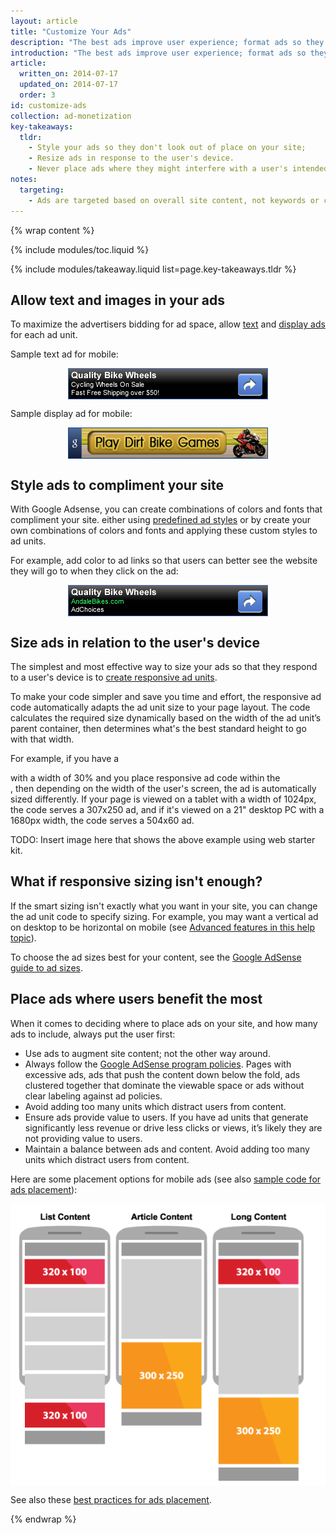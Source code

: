 ```yaml
---
layout: article
title: "Customize Your Ads"
description: "The best ads improve user experience; format ads so they don't look out of place on your site. While the actual ad content comes from advertisers, you have control over the content type, color, size, and placement of those ads."
introduction: "The best ads improve user experience; format ads so they don't look out of place on your site. While the actual ad content comes from advertisers, you have control over the content type, color, size, and placement of those ads."
article:
  written_on: 2014-07-17
  updated_on: 2014-07-17
  order: 3
id: customize-ads
collection: ad-monetization
key-takeaways:
  tldr:
    - Style your ads so they don't look out of place on your site; 
    - Resize ads in response to the user's device.
    - Never place ads where they might interfere with a user's intended experience on your site.
notes:
  targeting:
    - Ads are targeted based on overall site content, not keywords or categories. If you'd like to display ads related to specific topics, include complete sentences and paragraphs about these topics.
---
```


{% wrap content %}

<style type="text/css">
  img.center {
    display: block;
    margin-left: auto;
    margin-right: auto;
  }
</style>

{% include modules/toc.liquid %}

{% include modules/takeaway.liquid list=page.key-takeaways.tldr %}

## Allow text and images in your ads

To maximize the advertisers bidding for ad space,
allow [text](https://support.google.com/adsense/answer/185665?hl=en&ref_topic=29561)
and [display ads](https://support.google.com/adsense/answer/185666?hl=en&ref_topic=29561)
for each ad unit.

Sample text ad for mobile:

<img src="images/mobiletext_withoutcolor.png" class="center" alt="Sample mobile text ad">

Sample display ad for mobile:

<img src="images/mobileimage.png" class="center" alt="Sample mobile image ad">

## Style ads to compliment your site

With Google Adsense,
you can create combinations of colors and fonts that compliment your site.
either using
<a href="https://support.google.com/adsense/answer/6002585">predefined ad styles<a/>
or by create your own combinations of colors and fonts
and applying these custom styles to ad units.

For example, add color to ad links so that users can better see the website
they will go to when they click on the ad:

<img src="images/mobiletext_withcolor.png" class="center" alt="Sample mobile text ad with links in color">

## Size ads in relation to the user's device

The simplest and most effective way to size your ads so that they respond
to a user's device is to
[create responsive ad units]({{site.baseurl}}/monetization/ad-monetization/include-ads.html#create-ad-units).

To make your code simpler and save you time and effort,
the responsive ad code automatically adapts the ad unit size to your page layout.
The code calculates the required size dynamically based on the width of the ad unit’s parent container,
then determines what's the best standard height to go with that width.

For example,
if you have a <div> with a width of 30% and you place responsive ad code within the <div>,
then depending on the width of the user's screen, the ad is automatically sized differently.
If your page is viewed on a tablet with a width of 1024px,
the code serves a 307x250 ad, and if it's viewed on a 21" desktop PC with a 1680px width,
the code serves a 504x60 ad.

TODO: Insert image here that shows the above example using web starter kit.

## What if responsive sizing isn't enough?

If the smart sizing isn't exactly what you want in your site,
you can change the ad unit code to specify sizing.
For example, 
you may want a vertical ad on desktop
to be horizontal on mobile
(see [Advanced features in this help topic](https://support.google.com/adsense/answer/3543893?hl=en&ref_topic=3641113)).

To choose the ad sizes best for your content,
see the
<a href="https://support.google.com/adsense/answer/6002621?hl=en&ref_topic=1307421">Google AdSense guide to ad sizes</a>.

## Place ads where users benefit the most

When it comes to deciding where to place ads on your site,
and how many ads to include,
always put the user first:

* Use ads to augment site content; not the other way around.
* Always follow the [Google AdSense program policies](https://support.google.com/adsense/answer/48182?hl=en()). Pages with excessive ads, ads that push the content down below the fold, ads clustered together that dominate the viewable space or ads without clear labeling against ad policies.
* Avoid adding too many units which distract users from content.
* Ensure ads provide value to users.  If you have ad units that generate significantly less revenue or drive less clicks or views, it’s likely they are not providing value to users.
* Maintain a balance between ads and content. Avoid adding too many units which distract users from content.

Here are some placement options for mobile ads (see also [sample code for ads placement]({{site.baseurl}}/monetization/ad-monetization/include-ads.html#include-ad-units-in-your-site)):

<img src="images/mobile_ads_placement.png" class="center" alt="Sample mobile image ad">

See also these [best practices for ads placement](https://support.google.com/adsense/answer/1282097?ref_topic=3001646&rd=1).

{% endwrap %}
